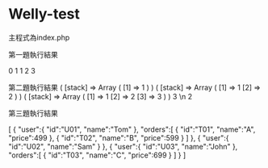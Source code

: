 # Welly-test

主程式為index.php

第一題執行結果

0
1
1
2
3

第二題執行結果
(
    [stack] => Array
        (
            [1] => 1
        )
)
(
    [stack] => Array
        (
            [1] => 1
            [2] => 2
        )
)
(
    [stack] => Array
        (
            [1] => 1
            [2] => 2
            [3] => 3
        )
)
3 \n
2

第三題執行結果

[
   {
      "user":{
         "id":"U01",
         "name":"Tom"
      },
      "orders":[
         {
            "id":"T01",
            "name":"A",
            "price":499
         },
         {
            "id":"T02",
            "name":"B",
            "price":599
         }
      ]
   },
   {
      "user":{
         "id":"U02",
         "name":"Sam"
      }
   },
   {
      "user":{
         "id":"U03",
         "name":"John"
      },
      "orders":[
         {
            "id":"T03",
            "name":"C",
            "price":699
         }
      ]
   }
]

